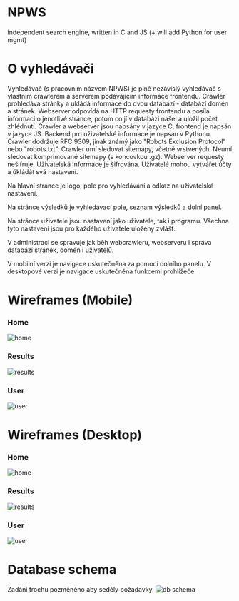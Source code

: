 # NPWS
independent search engine, written in C and JS (+ will add Python for user mgmt)

# O vyhledávači
Vyhledávač (s pracovním názvem NPWS) je plně nezávislý vyhledávač s vlastním crawlerem a serverem podávájícím informace frontendu.
Crawler prohledává stránky a ukládá informace do dvou databází - databází domén a stránek. Webserver odpovídá na HTTP requesty frontendu a posílá informaci o jenotlivé stránce, potom co jí v databázi našel a uložil počet zhlédnutí.
Crawler a webserver jsou napsány v jazyce C, frontend je napsán v jazyce JS. Backend pro uživatelské informace je napsán v Pythonu.
Crawler dodržuje RFC 9309, jinak známý jako "Robots Exclusion Protocol" nebo "robots.txt". Crawler umí sledovat sitemapy, včetně vrstvených. Neumí sledovat komprimované sitemapy (s koncovkou .gz).
Webserver requesty nešifruje. Uživatelská informace je šifrována. Uživatelé mohou vytvářet účty a úkládát svá nastavení.

Na hlavní strance je logo, pole pro vyhledávání a odkaz na uživatelská nastavení.

Na stránce výsledků je vyhledávací pole, seznam výsledků a dolní panel.

Na stránce uživatele jsou nastavení jako uživatele, tak i programu. Všechna tyto nastavení jsou pro každého uživatele uloženy zvlášť.

V administraci se spravuje jak běh webcrawleru, webserveru i správa databází stránek, domén i uživatelů.

V mobilní verzi je navigace uskutečněna za pomocí dolního panelu. V desktopové verzi je navigace uskutečněna funkcemi prohlížeče.

# Wireframes (Mobile)
### Home
![home](Wireframes/WF-MobileHome.png)
### Results
![results](Wireframes/WF-Mobile.png)
### User
![user](Wireframes/WF-MobileUser.png)

# Wireframes (Desktop)
### Home
![home](Wireframes/WF-DesktopHome.png)
### Results
![results](Wireframes/WF-Desktop.png)
### User
![user](Wireframes/WF-DesktopUser.png)

# Database schema
Zadání trochu pozměněno aby seděly požadavky.
![db schema](DB-Schema/DBS.png)
